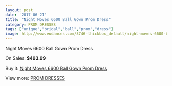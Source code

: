 ```yaml
---
layout: post
date: '2017-06-21'
title: "Night Moves 6600 Ball Gown Prom Dress"
category: PROM DRESSES
tags: ["unique","bridal","ball","prom","dress"]
image: http://www.eudances.com/3746-thickbox_default/night-moves-6600-ball-gown-prom-dress.jpg
---
```

Night Moves 6600 Ball Gown Prom Dress

On Sales: **$493.99**
<a href="https://www.eudances.com/en/prom-dresses/1247-night-moves-6600-ball-gown-prom-dress.html"><amp-img layout="responsive" width="600" height="600" src="//www.eudances.com/3746-thickbox_default/night-moves-6600-ball-gown-prom-dress.jpg" alt="Night Moves 6600 Ball Gown Prom Dress 0" /></a>
<a href="https://www.eudances.com/en/prom-dresses/1247-night-moves-6600-ball-gown-prom-dress.html"><amp-img layout="responsive" width="600" height="600" src="//www.eudances.com/3750-thickbox_default/night-moves-6600-ball-gown-prom-dress.jpg" alt="Night Moves 6600 Ball Gown Prom Dress 1" /></a>
<a href="https://www.eudances.com/en/prom-dresses/1247-night-moves-6600-ball-gown-prom-dress.html"><amp-img layout="responsive" width="600" height="600" src="//www.eudances.com/3749-thickbox_default/night-moves-6600-ball-gown-prom-dress.jpg" alt="Night Moves 6600 Ball Gown Prom Dress 2" /></a>
<a href="https://www.eudances.com/en/prom-dresses/1247-night-moves-6600-ball-gown-prom-dress.html"><amp-img layout="responsive" width="600" height="600" src="//www.eudances.com/3748-thickbox_default/night-moves-6600-ball-gown-prom-dress.jpg" alt="Night Moves 6600 Ball Gown Prom Dress 3" /></a>
<a href="https://www.eudances.com/en/prom-dresses/1247-night-moves-6600-ball-gown-prom-dress.html"><amp-img layout="responsive" width="600" height="600" src="//www.eudances.com/3747-thickbox_default/night-moves-6600-ball-gown-prom-dress.jpg" alt="Night Moves 6600 Ball Gown Prom Dress 4" /></a>

Buy it: [Night Moves 6600 Ball Gown Prom Dress](https://www.eudances.com/en/prom-dresses/1247-night-moves-6600-ball-gown-prom-dress.html "Night Moves 6600 Ball Gown Prom Dress")

View more: [PROM DRESSES](https://www.eudances.com/en/13-prom-dresses "PROM DRESSES")